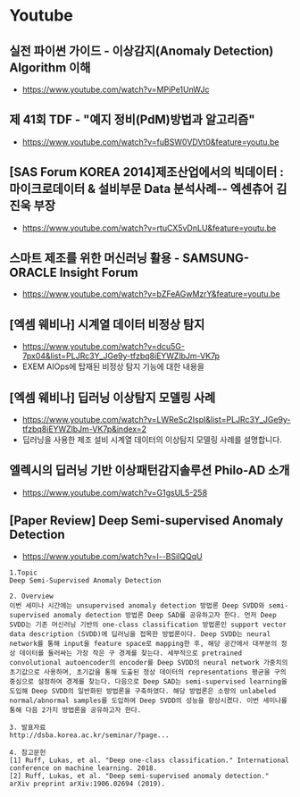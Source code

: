 # Youtube

## 실전 파이썬 가이드 - 이상감지(Anomaly Detection) Algorithm 이해
* https://www.youtube.com/watch?v=MPiPe1UnWJc

## 제 41회 TDF - "예지 정비(PdM)방법과 알고리즘"
* https://www.youtube.com/watch?v=fuBSW0VDVt0&feature=youtu.be

## [SAS Forum KOREA 2014]제조산업에서의 빅데이터 : 마이크로데이터 & 설비부문 Data 분석사례-- 엑센츄어 김진욱 부장
* https://www.youtube.com/watch?v=rtuCX5vDnLU&feature=youtu.be

## 스마트 제조를 위한 머신러닝 활용 - SAMSUNG-ORACLE Insight Forum
* https://www.youtube.com/watch?v=bZFeAGwMzrY&feature=youtu.be

## [엑셈 웨비나] 시계열 데이터 비정상 탐지
* https://www.youtube.com/watch?v=dcu5G-7px04&list=PLJRc3Y_JGe9y-tfzbq8iEYWZlbJm-VK7p
* EXEM AIOps에 탑재된 비정상 탐지 기능에 대한 내용을

## [엑셈 웨비나] 딥러닝 이상탐지 모델링 사례
* https://www.youtube.com/watch?v=LWReSc2IspI&list=PLJRc3Y_JGe9y-tfzbq8iEYWZlbJm-VK7p&index=2
* 딥러닝을 사용한 제조 설비 시계열 데이터의 이상탐지 모델링 사례를 설명합니다.

## 엘렉시의 딥러닝 기반 이상패턴감지솔루션 Philo-AD 소개
* https://www.youtube.com/watch?v=G1gsUL5-258

## [Paper Review] Deep Semi-supervised Anomaly Detection
* https://www.youtube.com/watch?v=l--BSilQQqU
```
1.Topic
Deep Semi-Supervised Anomaly Detection

2. Overview
이번 세미나 시간에는 unsupervised anomaly detection 방법론 Deep SVDD와 semi-supervised anomaly detection 방법론 Deep SAD를 공유하고자 한다. 먼저 Deep SVDD는 기존 머신러닝 기반의 one-class classification 방법론인 support vector data description (SVDD)에 딥러닝을 접목한 방법론이다. Deep SVDD는 neural network를 통해 input을 feature space로 mapping한 후, 해당 공간에서 대부분의 정상 데이터를 둘러싸는 가장 작은 구 경계를 찾는다. 세부적으로 pretrained convolutional autoencoder의 encoder를 Deep SVDD의 neural network 가중치의 초기값으로 사용하며, 초기값을 통해 도출된 정상 데이터의 representations 평균을 구의 중심으로 설정하여 경계를 찾는다. 다음으로 Deep SAD는 semi-supervised learning을 도입해 Deep SVDD의 일반화된 방법론을 구축하였다. 해당 방법론은 소량의 unlabeled normal/abnormal samples를 도입하여 Deep SVDD의 성능을 향상시켰다. 이번 세미나를 통해 다음 2가지 방법론을 공유하고자 한다.

3. 발표자료
http://dsba.korea.ac.kr/seminar/?page...​
 
4. 참고문헌
[1] Ruff, Lukas, et al. "Deep one-class classification." International conference on machine learning. 2018.
[2] Ruff, Lukas, et al. "Deep semi-supervised anomaly detection." arXiv preprint arXiv:1906.02694 (2019).
```





